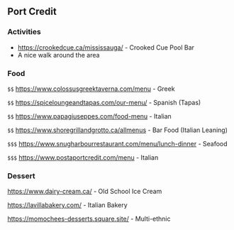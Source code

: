 ## Port Credit
### Activities
- https://crookedcue.ca/mississauga/ - Crooked Cue Pool Bar
- A nice walk around the area

### Food
`$$` https://www.colossusgreektaverna.com/menu - Greek

`$$` https://spiceloungeandtapas.com/our-menu/ - Spanish (Tapas)

`$$` https://www.papagiuseppes.com/food-menu - Italian

`$$` https://www.shoregrillandgrotto.ca/allmenus - Bar Food (Italian Leaning)

`$$$` https://www.snugharbourrestaurant.com/menu/lunch-dinner - Seafood

`$$$` https://www.postaportcredit.com/menu - Italian

### Dessert
https://www.dairy-cream.ca/ - Old School Ice Cream

https://lavillabakery.com/ - Italian Bakery

https://momochees-desserts.square.site/ - Multi-ethnic

